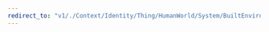 ```yaml
---
redirect_to: "v1/./Context/Identity/Thing/HumanWorld/System/BuiltEnvironment/Structure.jsonld"
---
```

